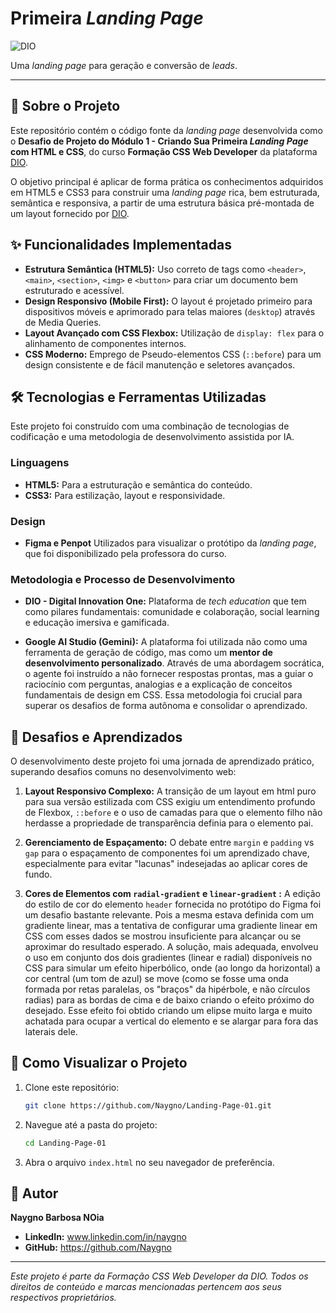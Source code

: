 # Primeira *Landing Page*

![DIO](https://img.shields.io/badge/DIO-Formação_CSS_Web_Developer-orange)

Uma _landing page_ para geração e conversão de _leads_.

---

## 📖 Sobre o Projeto

Este repositório contém o código fonte da _landing page_ desenvolvida como o **Desafio de Projeto do Módulo 1 - Criando Sua Primeira _Landing Page_ com HTML e CSS**,  do curso **Formação CSS Web Developer** da plataforma [DIO](https://web.dio.me).

O objetivo principal é aplicar de forma prática os conhecimentos adquiridos em HTML5 e CSS3 para construir uma _landing page_ rica, bem estruturada, semântica e responsiva, a partir de uma estrutura básica pré-montada de um layout fornecido por [DIO](https://github.com/digitalinnovationone/trilha-css-desafio-01).

## ✨ Funcionalidades Implementadas

*   **Estrutura Semântica (HTML5):** Uso correto de tags como `<header>`, `<main>`, `<section>`, `<img>` e `<button>` para criar um documento bem estruturado e acessível.
*   **Design Responsivo (Mobile First):** O layout é projetado primeiro para dispositivos móveis e aprimorado para telas maiores (`desktop`) através de Media Queries.
*   **Layout Avançado com CSS Flexbox:** Utilização de `display: flex` para o alinhamento de componentes internos.
*   **CSS Moderno:** Emprego de Pseudo-elementos CSS (`::before`) para um design consistente e de fácil manutenção e seletores avançados.

## 🛠️ Tecnologias e Ferramentas Utilizadas

Este projeto foi construído com uma combinação de tecnologias de codificação e uma metodologia de desenvolvimento assistida por IA.

### Linguagens
*   **HTML5:** Para a estruturação e semântica do conteúdo.
*   **CSS3:** Para estilização, layout e responsividade.

### Design
*   **Figma e Penpot** Utilizados para visualizar o protótipo da *landing page*, que foi disponibilizado pela professora do curso.

### Metodologia e Processo de Desenvolvimento

* **DIO - Digital Innovation One:** Plataforma de *tech education* que tem como pilares fundamentais: comunidade e colaboração, social learning e educação imersiva e gamificada.

*   **Google AI Studio (Gemini):** A plataforma foi utilizada não como uma ferramenta de geração de código, mas como um **mentor de desenvolvimento personalizado**. Através de uma abordagem socrática, o agente foi instruído a não fornecer respostas prontas, mas a guiar o raciocínio com perguntas, analogias e a explicação de conceitos fundamentais de design em CSS. Essa metodologia foi crucial para superar os desafios de forma autônoma e consolidar o aprendizado.

## 🚀 Desafios e Aprendizados

O desenvolvimento deste projeto foi uma jornada de aprendizado prático, superando desafios comuns no desenvolvimento web:

1.  **Layout Responsivo Complexo:** A transição de um layout em html puro para sua versão estilizada com CSS exigiu um entendimento profundo de Flexbox, `::before` e o uso de camadas para que o elemento filho não herdasse a propriedade de transparência definia para o elemento pai.

2.  **Gerenciamento de Espaçamento:** O debate entre `margin` e `padding` vs `gap` para o espaçamento de componentes foi um aprendizado chave, especialmente para evitar "lacunas" indesejadas ao aplicar cores de fundo.

3.  **Cores de Elementos com `radial-gradient` e `linear-gradient` :** A edição do estilo de cor do elemento `header` fornecida no protótipo do Figma foi um desafio bastante relevante. Pois a mesma estava definida com um gradiente linear, mas a tentativa de configurar uma gradiente linear em CSS com esses dados se mostrou insuficiente para alcançar ou se aproximar do resultado esperado. A solução, mais adequada, envolveu o uso em conjunto dos dois gradientes (linear e radial) disponíveis no CSS para simular um efeito hiperbólico, onde (ao longo da horizontal) a cor central (um tom de azul) se move (como se fosse uma onda formada por retas paralelas, os "braços" da hipérbole, e não círculos radias) para as bordas de cima e de baixo criando o efeito próximo do desejado. Esse efeito foi obtido criando um elipse muito larga e muito achatada para ocupar a vertical do elemento e se alargar para fora das laterais dele.

## 📂 Como Visualizar o Projeto

1.  Clone este repositório:
    ```bash
    git clone https://github.com/Naygno/Landing-Page-01.git
    ```
2.  Navegue até a pasta do projeto:
    ```bash
    cd Landing-Page-01
    ```
3.  Abra o arquivo `index.html` no seu navegador de preferência.

## 👤 Autor

**Naygno Barbosa NOia**

*   **LinkedIn:** www.linkedin.com/in/naygno
*   **GitHub:** https://github.com/Naygno

---
*Este projeto é parte da Formação CSS Web Developer da DIO. Todos os direitos de conteúdo e marcas mencionadas pertencem aos seus respectivos proprietários.*

